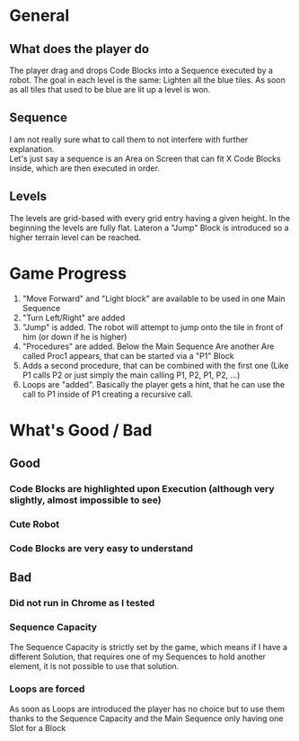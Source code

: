 # General
## What does the player do
The player drag and drops Code Blocks into a Sequence executed by a robot. The goal in each level is the same: Lighten all the blue tiles.
As soon as all tiles that used to be blue are lit up a level is won.

## Sequence
I am not really sure what to call them to not interfere with further explanation.  
Let's just say a sequence is an Area on Screen that can fit X Code Blocks inside, which are then executed in order.

## Levels
The levels are grid-based with every grid entry having a given height. In the beginning the levels are fully flat.
Lateron a "Jump" Block is introduced so a higher terrain level can be reached.

# Game Progress

1. "Move Forward" and "Light block" are available to be used in one Main Sequence
1. "Turn Left/Right" are added
1. "Jump" is added. The robot will attempt to jump onto the tile in front of him (or down if he is higher)
1. "Procedures" are added. Below the Main Sequence Are another Are called Proc1 appears, that can be started via a "P1" Block
1. Adds a second procedure, that can be combined with the first one (Like P1 calls P2 or just simply the main calling P1, P2, P1, P2, ...)
1. Loops are "added". Basically the player gets a hint, that he can use the call to P1 inside of P1 creating a recursive call.

# What's Good / Bad

## Good
### Code Blocks are highlighted upon Execution (although very slightly, almost impossible to see)
### Cute Robot
### Code Blocks are very easy to understand

## Bad
### Did not run in Chrome as I tested
### Sequence Capacity
The Sequence Capacity is strictly set by the game, which means if I have a different Solution, that requires one of my Sequences to hold another element, it is not possible to use that solution.
### Loops are forced
As soon as Loops are introduced the player has no choice but to use them thanks to the Sequence Capacity and the Main Sequence only having one Slot for a Block
